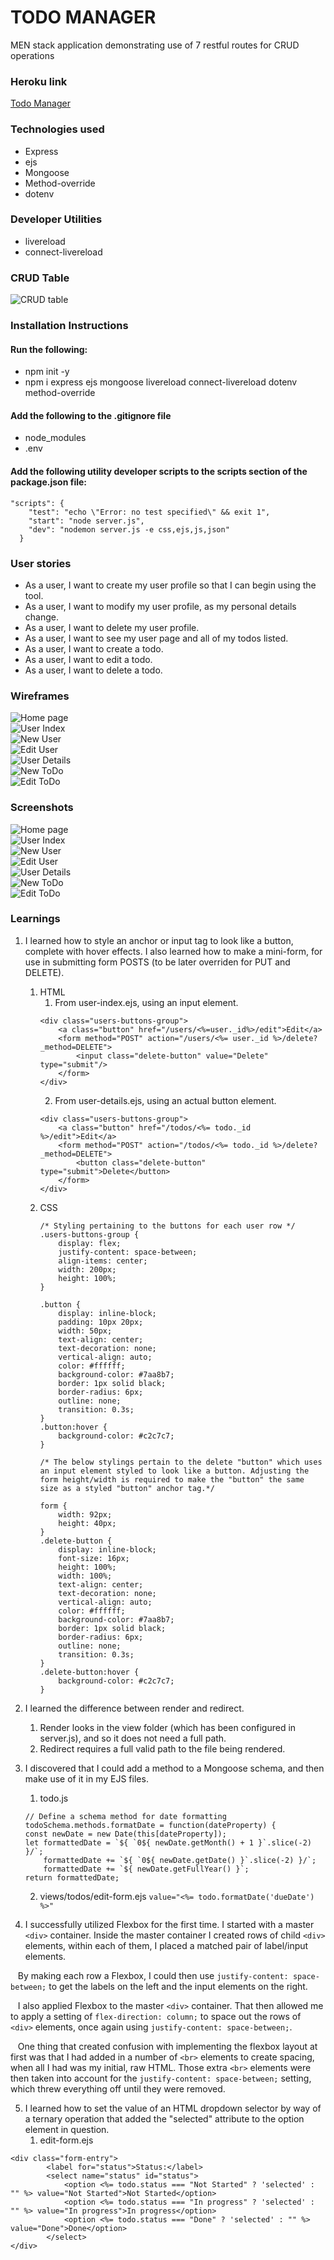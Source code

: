 # TODO MANAGER
MEN stack application demonstrating use of 7 restful routes for CRUD operations

### Heroku link

[Todo Manager](https://gj-todo-manager-c54dd460c99b.herokuapp.com/)

### Technologies used

* Express
* ejs
* Mongoose
* Method-override
* dotenv

### Developer Utilities

* livereload
* connect-livereload

### CRUD Table

![CRUD table](/public/assets/Todo-Manager-CRUD-routes.jpg "CRUD table")

### Installation Instructions

#### Run the following:

* npm init -y
* npm i express ejs mongoose livereload connect-livereload dotenv method-override 

#### Add the following to the .gitignore file

* node_modules
* .env

#### Add the following utility developer scripts to the scripts section of the package.json file:

```
"scripts": {
    "test": "echo \"Error: no test specified\" && exit 1",
    "start": "node server.js",
    "dev": "nodemon server.js -e css,ejs,js,json"
  }
```
### User stories

* As a user, I want to create my user profile so that I can begin using the tool.
* As a user, I want to modify my user profile, as my personal details change.
* As a user, I want to delete my user profile.
* As a user, I want to see my user page and all of my todos listed.
* As a user, I want to create a todo.
* As a user, I want to edit a todo.
* As a user, I want to delete a todo.

### Wireframes

![Home page](/public/assets/IMG_6577.jpg "Home page")\
![User Index](/public/assets/IMG_6578.jpg "User Index")\
![New User](/public/assets/IMG_6579.jpg "New User")\
![Edit User](/public/assets/IMG_6580.jpg "Edit User")\
![User Details](/public/assets/IMG_6581.jpg "User Details")\
![New ToDo](/public/assets/IMG_6582.jpg "New ToDo")\
![Edit ToDo](/public/assets/IMG_6583.jpg "Edit ToDo")

### Screenshots

![Home page](/public/assets/Home-page.jpg "Home page")\
![User Index](/public/assets/user-index.jpg "User Index")\
![New User](/public/assets/create-user.jpg "New User")\
![Edit User](/public/assets/edit-user.jpg "Edit User")\
![User Details](/public/assets/user-detail.jpg "User Details")\
![New ToDo](/public/assets/create-todo.jpg "New ToDo")\
![Edit ToDo](/public/assets/edit-todo.jpg "Edit ToDo")

### Learnings

1. I learned how to style an anchor or input tag to look like a button, complete with hover effects. I also learned how to make a mini-form, for use in submitting form POSTS (to be later overriden for PUT and DELETE). 
    1. HTML
        1. From user-index.ejs, using an input element.
        ```
        <div class="users-buttons-group"> 
            <a class="button" href="/users/<%=user._id%>/edit">Edit</a> 
            <form method="POST" action="/users/<%= user._id %>/delete?_method=DELETE"> 
                <input class="delete-button" value="Delete" type="submit"/> 
            </form>                         
        </div> 
        ```
        2. From user-details.ejs, using an actual button element.
        ```
        <div class="users-buttons-group">
            <a class="button" href="/todos/<%= todo._id %>/edit">Edit</a> 
            <form method="POST" action="/todos/<%= todo._id %>/delete?_method=DELETE"> 
                <button class="delete-button" type="submit">Delete</button> 
            </form>
        </div> 
        ```
    2. CSS
        ```
        /* Styling pertaining to the buttons for each user row */ 
        .users-buttons-group { 
            display: flex;
            justify-content: space-between;
            align-items: center;
            width: 200px;
            height: 100%; 
        } 

        .button {
            display: inline-block;
            padding: 10px 20px;
            width: 50px;
            text-align: center;
            text-decoration: none;
            vertical-align: auto;
            color: #ffffff;
            background-color: #7aa8b7;
            border: 1px solid black;
            border-radius: 6px;
            outline: none;
            transition: 0.3s;
        } 
        .button:hover {
            background-color: #c2c7c7;
        } 
        
        /* The below stylings pertain to the delete "button" which uses an input element styled to look like a button. Adjusting the form height/width is required to make the "button" the same size as a styled "button" anchor tag.*/ 

        form {
            width: 92px;
            height: 40px;
        }
        .delete-button {
            display: inline-block;
            font-size: 16px; 
            height: 100%;
            width: 100%;
            text-align: center; 
            text-decoration: none; 
            vertical-align: auto;
            color: #ffffff;
            background-color: #7aa8b7;
            border: 1px solid black;
            border-radius: 6px; 
            outline: none;
            transition: 0.3s;
        } 
        .delete-button:hover {
            background-color: #c2c7c7;
        } 
        ```
2. I learned the difference between render and redirect.
    1. Render looks in the view folder (which has been configured in server.js), and so it does not need a full path. 
    2. Redirect requires a full valid path to the file being rendered. 
3. I discovered that I could add a method to a Mongoose schema, and then make use of it in my EJS files. 
    1. todo.js
    ```
    // Define a schema method for date formatting 
    todoSchema.methods.formatDate = function(dateProperty) { 
    const newDate = new Date(this[dateProperty]);
    let formattedDate = `${ `0${ newDate.getMonth() + 1 }`.slice(-2) }/`;
        formattedDate += `${ `0${ newDate.getDate() }`.slice(-2) }/`;
        formattedDate += `${ newDate.getFullYear() }`; 
    return formattedDate; 
    ```
    2. views/todos/edit-form.ejs
    `value="<%= todo.formatDate('dueDate') %>"` 

4. I successfully utilized Flexbox for the first time. I started with a master `<div>` container. Inside the master container I created rows of child `<div>` elements, within each of them, I placed a matched pair of label/input elements. 

&nbsp; &nbsp;By making each row a Flexbox, I could then use `justify-content: space-between;` to get the labels on the left and the input elements on the right. 

&nbsp; &nbsp;I also applied Flexbox to the master `<div>` container. That then allowed me to apply a setting of `flex-direction: column;` to space out the rows of `<div>` elements, once again using `justify-content: space-between;`.

&nbsp; &nbsp;One thing that created confusion with implementing the flexbox layout at first was that I had added in a number of `<br>` elements to create spacing, when all I had was my initial, raw HTML. Those extra `<br>` elements were then taken into account for the `justify-content: space-between;` setting, which threw everything off until they were removed.

5. I learned how to set the value of an HTML dropdown selector by way of a ternary operation that added the "selected" attribute to the option element in question. 
    1. edit-form.ejs

```
<div class="form-entry">     
        <label for="status">Status:</label>
        <select name="status" id="status"> 
            <option <%= todo.status === "Not Started" ? 'selected' : "" %> value="Not Started">Not Started</option> 
            <option <%= todo.status === "In progress" ? 'selected' : "" %> value="In progress">In progress</option> 
            <option <%= todo.status === "Done" ? 'selected' : "" %> value="Done">Done</option>
        </select> 
</div>